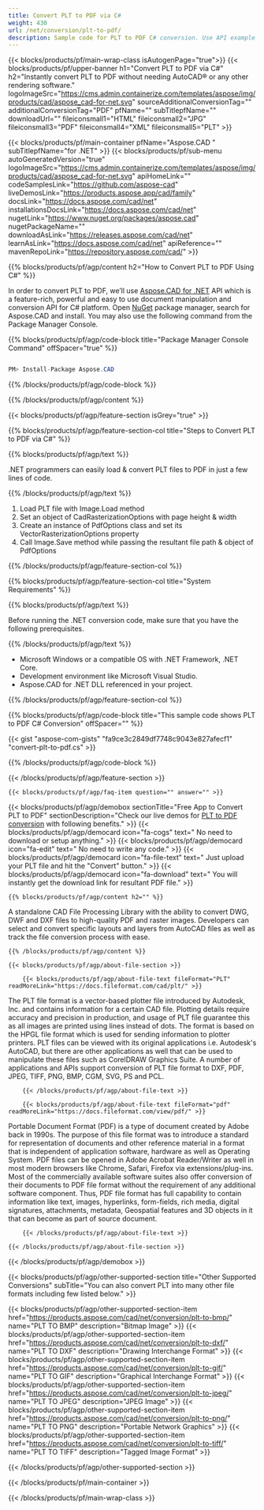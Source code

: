 ```yaml
---
title: Convert PLT to PDF via C# 
weight: 430
url: /net/conversion/plt-to-pdf/ 
description: Sample code for PLT to PDF C# conversion. Use API example code for batch PLT files to PDF conversion within VB.NET, Asp.NET or any .NET based application.
---
```


{{< blocks/products/pf/main-wrap-class isAutogenPage="true">}}
{{< blocks/products/pf/upper-banner h1="Convert PLT to PDF via C#" h2="Instantly convert PLT to PDF without needing AutoCAD® or any other rendering software." logoImageSrc="https://cms.admin.containerize.com/templates/aspose/img/products/cad/aspose_cad-for-net.svg" sourceAdditionalConversionTag="" additionalConversionTag="PDF" pfName="" subTitlepfName="" downloadUrl="" fileiconsmall1="HTML" fileiconsmall2="JPG" fileiconsmall3="PDF" fileiconsmall4="XML" fileiconsmall5="PLT" >}}

{{< blocks/products/pf/main-container pfName="Aspose.CAD " subTitlepfName="for .NET" >}}
{{< blocks/products/pf/sub-menu autoGeneratedVersion="true" logoImageSrc="https://cms.admin.containerize.com/templates/aspose/img/products/cad/aspose_cad-for-net.svg" apiHomeLink="" codeSamplesLink="https://github.com/aspose-cad" liveDemosLink="https://products.aspose.app/cad/family" docsLink="https://docs.aspose.com/cad/net" installationsDocsLink="https://docs.aspose.com/cad/net" nugetLink="https://www.nuget.org/packages/aspose.cad" nugetPackageName="" downloadAsLink="https://releases.aspose.com/cad/net" learnAsLink="https://docs.aspose.com/cad/net" apiReference="" mavenRepoLink="https://repository.aspose.com/cad/" >}}

{{% blocks/products/pf/agp/content h2="How to Convert PLT to PDF Using C#" %}}

In order to convert PLT to PDF, we’ll use [Aspose.CAD for .NET](https://products.aspose.com/cad/net) API which is a feature-rich, powerful and easy to use document manipulation and conversion API for C# platform. Open [NuGet](https://www.nuget.org/packages/aspose.cad) package manager, search for Aspose.CAD and install. You may also use the following command from the Package Manager Console.

{{% blocks/products/pf/agp/code-block title="Package Manager Console Command" offSpacer="true" %}}

```cs

PM> Install-Package Aspose.CAD

```

{{% /blocks/products/pf/agp/code-block %}}

{{% /blocks/products/pf/agp/content %}}

{{< blocks/products/pf/agp/feature-section isGrey="true" >}}

{{% blocks/products/pf/agp/feature-section-col title="Steps to Convert PLT to PDF via C#" %}}

{{% blocks/products/pf/agp/text %}}

 .NET programmers can easily load & convert PLT files to PDF in just a few lines of code.

{{% /blocks/products/pf/agp/text %}}

1.  Load PLT file with Image.Load method
1.  Set an object of CadRasterizationOptions with page height & width
1.  Create an instance of PdfOptions class and set its VectorRasterizationOptions property
1.  Call Image.Save method while passing the resultant file path & object of PdfOptions

{{% /blocks/products/pf/agp/feature-section-col %}}

{{% blocks/products/pf/agp/feature-section-col title="System Requirements" %}}

{{% blocks/products/pf/agp/text %}}

 Before running the .NET conversion code, make sure that you have the following prerequisites.

{{% /blocks/products/pf/agp/text %}}

-  Microsoft Windows or a compatible OS with .NET Framework, .NET Core.
-  Development environment like Microsoft Visual Studio.
-  Aspose.CAD for .NET DLL referenced in your project.

{{% /blocks/products/pf/agp/feature-section-col %}}

{{% blocks/products/pf/agp/code-block title="This sample code shows PLT to PDF C# Conversion" offSpacer="" %}}

{{< gist "aspose-com-gists" "fa9ce3c2849df7748c9043e827afecf1" "convert-plt-to-pdf.cs" >}}

{{% /blocks/products/pf/agp/code-block %}}

{{< /blocks/products/pf/agp/feature-section >}}

    {{< blocks/products/pf/agp/faq-item question="" answer="" >}}
 

<!-- aboutfile Starts -->

{{< blocks/products/pf/agp/demobox sectionTitle="Free App to Convert PLT to PDF" sectionDescription="Check our live demos for [PLT to PDF conversion](https://products.aspose.app/cad/conversion/plt-to-pdf) with following benefits." >}}
        {{< blocks/products/pf/agp/democard icon="fa-cogs" text=" No need to download or setup anything." >}}
        {{< blocks/products/pf/agp/democard icon="fa-edit" text=" No need to write any code." >}}
        {{< blocks/products/pf/agp/democard icon="fa-file-text" text=" Just upload your PLT file and hit the \"Convert\" button." >}}
        {{< blocks/products/pf/agp/democard icon="fa-download" text=" You will instantly get the download link for resultant PDF file." >}}

    {{% blocks/products/pf/agp/content h2="" %}}

 A standalone CAD File Processing Library with the ability to convert DWG, DWF and DXF files to high-quality PDF and raster images. Developers can select and convert specific layouts and layers from AutoCAD files as well as track the file conversion process with ease.



    {{% /blocks/products/pf/agp/content %}}

    {{< blocks/products/pf/agp/about-file-section >}}

        {{< blocks/products/pf/agp/about-file-text fileFormat="PLT" readMoreLink="https://docs.fileformat.com/cad/plt/" >}}
The PLT file format is a vector-based plotter file introduced by Autodesk, Inc. and contains information for a certain CAD file. Plotting details require accuracy and precision in production, and usage of PLT file guarantee this as all images are printed using lines instead of dots. The format is based on the HPGL file format which is used for sending information to plotter printers. PLT files can be viewed with its original applications i.e. Autodesk's AutoCAD, but there are other applications as well that can be used to manipulate these files such as CorelDRAW Graphics Suite. A number of applications and APIs support conversion of PLT file format to DXF, PDF, JPEG, TIFF, PNG, BMP, CGM, SVG, PS and PCL.

        {{< /blocks/products/pf/agp/about-file-text >}}

        {{< blocks/products/pf/agp/about-file-text fileFormat="pdf" readMoreLink="https://docs.fileformat.com/view/pdf/" >}}
Portable Document Format (PDF) is a type of document created by Adobe back in 1990s. The purpose of this file format was to introduce a standard for representation of documents and other reference material in a format that is independent of application software, hardware as well as Operating System. PDF files can be opened in Adobe Acrobat Reader/Writer as well in most modern browsers like Chrome, Safari, Firefox via extensions/plug-ins. Most of the commercially available software suites also offer conversion of their documents to PDF file format without the requirement of any additional software component. Thus, PDF file format has full capability to contain information like text, images, hyperlinks, form-fields, rich media, digital signatures, attachments, metadata, Geospatial features and 3D objects in it that can become as part of source document.

        {{< /blocks/products/pf/agp/about-file-text >}}

    {{< /blocks/products/pf/agp/about-file-section >}}

{{< /blocks/products/pf/agp/demobox >}}

<!-- aboutfile Ends -->

{{< blocks/products/pf/agp/other-supported-section title="Other Supported Conversions" subTitle="You can also convert PLT into many other file formats including few listed below." >}}

{{< blocks/products/pf/agp/other-supported-section-item href="https://products.aspose.com/cad/net/conversion/plt-to-bmp/" name="PLT TO BMP" description="Bitmap Image" >}}
{{< blocks/products/pf/agp/other-supported-section-item href="https://products.aspose.com/cad/net/conversion/plt-to-dxf/" name="PLT TO DXF" description="Drawing Interchange Format" >}}
{{< blocks/products/pf/agp/other-supported-section-item href="https://products.aspose.com/cad/net/conversion/plt-to-gif/" name="PLT TO GIF" description="Graphical Interchange Format" >}}
{{< blocks/products/pf/agp/other-supported-section-item href="https://products.aspose.com/cad/net/conversion/plt-to-jpeg/" name="PLT TO JPEG" description="JPEG Image" >}}
{{< blocks/products/pf/agp/other-supported-section-item href="https://products.aspose.com/cad/net/conversion/plt-to-png/" name="PLT TO PNG" description="Portable Network Graphics" >}}
{{< blocks/products/pf/agp/other-supported-section-item href="https://products.aspose.com/cad/net/conversion/plt-to-tiff/" name="PLT TO TIFF" description="Tagged Image Format" >}}

{{< /blocks/products/pf/agp/other-supported-section >}}

{{< /blocks/products/pf/main-container >}}
    
{{< /blocks/products/pf/main-wrap-class >}}